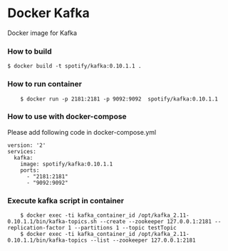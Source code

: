 Docker Kafka
===============
Docker image for Kafka

### How to build

    $ docker build -t spotify/kafka:0.10.1.1 .

### How to run container
```
    $ docker run -p 2181:2181 -p 9092:9092  spotify/kafka:0.10.1.1
```

### How to use with docker-compose
Please add following code in docker-compose.yml

```
version: '2'
services:
  kafka:
    image: spotify/kafka:0.10.1.1
    ports:
      - "2181:2181"
      - "9092:9092"
```

### Execute kafka script in container

```
    $ docker exec -ti kafka_container_id /opt/kafka_2.11-0.10.1.1/bin/kafka-topics.sh --create --zookeeper 127.0.0.1:2181 --replication-factor 1 --partitions 1 --topic testTopic
    $ docker exec -ti kafka_container_id /opt/kafka_2.11-0.10.1.1/bin/kafka-topics --list --zookeeper 127.0.0.1:2181
```